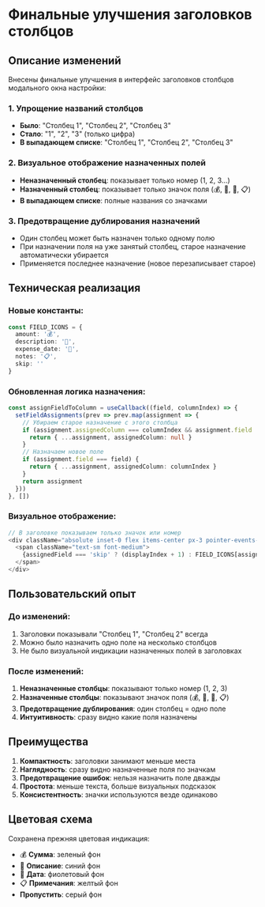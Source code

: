 # Финальные улучшения заголовков столбцов

## Описание изменений

Внесены финальные улучшения в интерфейс заголовков столбцов модального окна настройки:

### 1. Упрощение названий столбцов
- **Было**: "Столбец 1", "Столбец 2", "Столбец 3"
- **Стало**: "1", "2", "3" (только цифра)
- **В выпадающем списке**: "Столбец 1", "Столбец 2", "Столбец 3"

### 2. Визуальное отображение назначенных полей
- **Неназначенный столбец**: показывает только номер (1, 2, 3...)
- **Назначенный столбец**: показывает только значок поля (💰, 📝, 📅, 📋)
- **В выпадающем списке**: полные названия со значками

### 3. Предотвращение дублирования назначений
- Один столбец может быть назначен только одному полю
- При назначении поля на уже занятый столбец, старое назначение автоматически убирается
- Применяется последнее назначение (новое перезаписывает старое)

## Техническая реализация

### Новые константы:
```typescript
const FIELD_ICONS = {
  amount: '💰',
  description: '📝',
  expense_date: '📅',
  notes: '📋',
  skip: ''
}
```

### Обновленная логика назначения:
```typescript
const assignFieldToColumn = useCallback((field, columnIndex) => {
  setFieldAssignments(prev => prev.map(assignment => {
    // Убираем старое назначение с этого столбца
    if (assignment.assignedColumn === columnIndex && assignment.field !== field) {
      return { ...assignment, assignedColumn: null }
    }
    // Назначаем новое поле
    if (assignment.field === field) {
      return { ...assignment, assignedColumn: columnIndex }
    }
    return assignment
  }))
}, [])
```

### Визуальное отображение:
```typescript
// В заголовке показываем только значок или номер
<div className="absolute inset-0 flex items-center px-3 pointer-events-none">
  <span className="text-sm font-medium">
    {assignedField === 'skip' ? (displayIndex + 1) : FIELD_ICONS[assignedField]}
  </span>
</div>
```

## Пользовательский опыт

### До изменений:
1. Заголовки показывали "Столбец 1", "Столбец 2" всегда
2. Можно было назначить одно поле на несколько столбцов
3. Не было визуальной индикации назначенных полей в заголовках

### После изменений:
1. **Неназначенные столбцы**: показывают только номер (1, 2, 3)
2. **Назначенные столбцы**: показывают значок поля (💰, 📝, 📅, 📋)
3. **Предотвращение дублирования**: один столбец = одно поле
4. **Интуитивность**: сразу видно какие поля назначены

## Преимущества

1. **Компактность**: заголовки занимают меньше места
2. **Наглядность**: сразу видно назначенные поля по значкам
3. **Предотвращение ошибок**: нельзя назначить поле дважды
4. **Простота**: меньше текста, больше визуальных подсказок
5. **Консистентность**: значки используются везде одинаково

## Цветовая схема

Сохранена прежняя цветовая индикация:
- 💰 **Сумма**: зеленый фон
- 📝 **Описание**: синий фон  
- 📅 **Дата**: фиолетовый фон
- 📋 **Примечания**: желтый фон
- **Пропустить**: серый фон